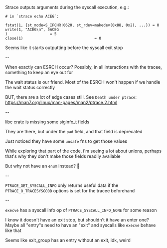 Strace outputs arguments during the syscall execution, e.g.:

```
# in `strace echo ACEG`:

fstat(1, {st_mode=S_IFCHR|0620, st_rdev=makedev(0x88, 0x2), ...}) = 0
write(1, "ACEG\n", 5ACEG
)                   = 5
close(1)                                = 0
```

Seems like it starts outputting before the syscall exit stop

--

When exactly can ESRCH occur? Possibly, in all interactions with the tracee, something to keep an eye out for

The wait status is our friend. Most of the ESRCH won't happen if we handle the wait status correctly

BUT, there are a lot of edge cases still. See `Death under ptrace`: https://man7.org/linux/man-pages/man2/ptrace.2.html

--

libc crate is missing some siginfo_t fields

They are there, but under the `pad` field, and that field is deprecated

Just noticed they have some `unsafe` fns to get those values

While exploring that part of the code, i'm seeing a lot about unions, perhaps that's why they don't make those fields readily available

But why not have an `enum` instead? :thinking:

--

`PTRACE_GET_SYSCALL_INFO` only returns useful data if the `PTRACE_O_TRACESYSGOOD` options is set for the tracee beforehand

--

`execve` has a syscall info op of `PTRACE_SYSCALL_INFO_NONE` for some reason

I know it doesn't have an exit stop, but shouldn't it have an enter one? Maybe all "entry"s need to have an "exit" and syscalls like `execve` behave like that

Seems like exit_group has an entry without an exit, idk, weird
